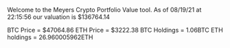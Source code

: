 Welcome to the Meyers Crypto Portfolio Value tool. 
As of 08/19/21 at 22:15:56 our valuation is $136764.14 

BTC Price = $47064.86
 ETH Price = $3222.38
BTC Holdings = 1.06BTC
 ETH holdings = 26.960005962ETH 
